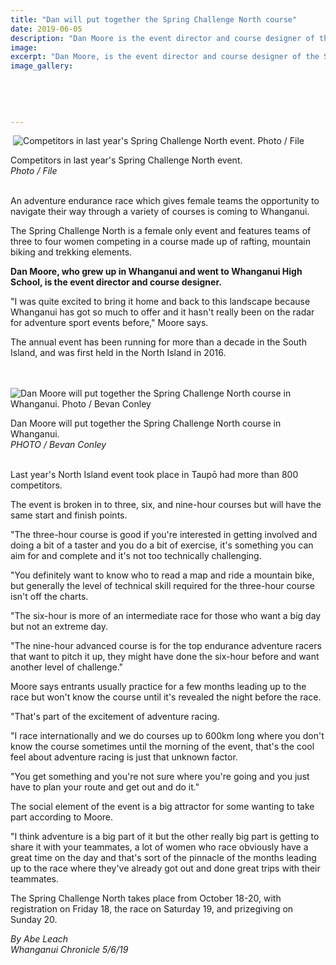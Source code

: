 ```yaml
---
title: "Dan will put together the Spring Challenge North course"
date: 2019-06-05
description: "Dan Moore is the event director and course designer of the Spring Challenge North adventure endurance race for females..."
image: 
excerpt: "Dan Moore, is the event director and course designer of the Spring Challenge North adventure endurance race for females."
image_gallery:
    
    
    
    
    
---
```


<p>&nbsp;<img src="https://www.nzherald.co.nz/resizer/9VWIV7Hd-sY4LyNIG5RgzvDMbcg=/620x349/smart/filters:quality(70)/arc-anglerfish-syd-prod-nzme.s3.amazonaws.com/public/GYJHBHLXWJHY5OND7JV4PVUAOE.jpg" alt="Competitors in last year's Spring Challenge North event. Photo / File " /></p>
<p>Competitors in last year's Spring Challenge North event.<br /><em>Photo / File</em></p>
<p><br />An adventure endurance race which gives female teams the opportunity to navigate their way through a variety of courses is coming to Whanganui.</p>
<p>The Spring Challenge North is a female only event and features teams of three to four women competing in a course made up of rafting, mountain biking and trekking elements.</p>
<p><strong>Dan Moore, who grew up in Whanganui and went to Whanganui High School, is the event director and course designer.</strong></p>
<p>"I was quite excited to bring it home and back to this landscape because Whanganui has got so much to offer and it hasn't really been on&nbsp;the radar for adventure sport events before," Moore says.</p>
<p class="qhgitxhtog1">The annual event has been running for more than a decade in the South Island, and was first held in the North Island in 2016.<br /><br /></p>
<p class="qhgitxhtog1">&nbsp;<img src="https://www.nzherald.co.nz/resizer/Fo3SNNOEAQfem4B3-KA22vLCN74=/620x413/smart/filters:quality(70)/arc-anglerfish-syd-prod-nzme.s3.amazonaws.com/public/4OJNGXKN6BFONMFOHSE3HDWKYU.jpg" alt="Dan Moore will put together the Spring Challenge North course in Whanganui. Photo / Bevan Conley" /></p>
<p>Dan Moore will put together the Spring Challenge North course in Whanganui. <br /><em>PHOTO / Bevan Conley</em></p>
<p class="qhgitxhtog1"><br />Last year's North Island event took place in Taupō had more than 800 competitors.</p>
<p class="qhgitxhtog1">The event is broken in to three, six, and nine-hour courses but will have the same start and finish points.</p>
<p class="qhgitxhtog1">"The three-hour course is good if you're interested in getting involved and doing a bit of a taster and you do a bit of exercise, it's something you can aim for and complete and it's not too technically challenging.</p>
<p class="qhgitxhtog1">"You definitely want to know who to read a map and ride a mountain bike, but generally the level of technical skill required for the three-hour course isn't off the charts.</p>
<p class="qhgitxhtog1">"The six-hour is more of an intermediate race for those who want a big day but not an extreme day.</p>
<p class="qhgitxhtog1"><span>"The nine-hour advanced course is for the top endurance adventure racers that want to pitch it up, they might have done the six-hour before and want another level of challenge."</span></p>
<p class="qhgitxhtog1"><span>Moore says entrants usually practice for a few months leading up to the race but won't know the course until it's revealed the night before the race.</span></p>
<p class="qhgitxhtog1"><span>"That's part of the excitement of adventure racing.</span></p>
<p class="qhgitxhtog1"><span>"I race internationally and we do courses up to 600km long where you don't know the course sometimes until the morning of the event, that's the cool feel about adventure racing is just that unknown factor.</span></p>
<p class="qhgitxhtog1"><span>"You get something and you're not sure where you're going and you just have to plan your route and get out and do it."</span></p>
<p class="qhgitxhtog1"><span>The social element of the event is a big attractor for some wanting to take part according to Moore.</span></p>
<p class="qhgitxhtog1"><span>"I think adventure is a big part of it but the other really big part is getting to share it with your teammates, a lot of women who race obviously have a great time on the day and that's sort of the pinnacle of the months leading up to the race where they've already got out and done great trips with their teammates.</span></p>
<p class="qhgitxhtog1"><span>The Spring Challenge North takes place from October 18-20, with registration on Friday 18, the race on Saturday 19, and prizegiving on Sunday 20.</span></p>
<p class="qhgitxhtog1"><em>By Abe Leach</em><br /><em>Whanganui Chronicle 5/6/19</em></p>

